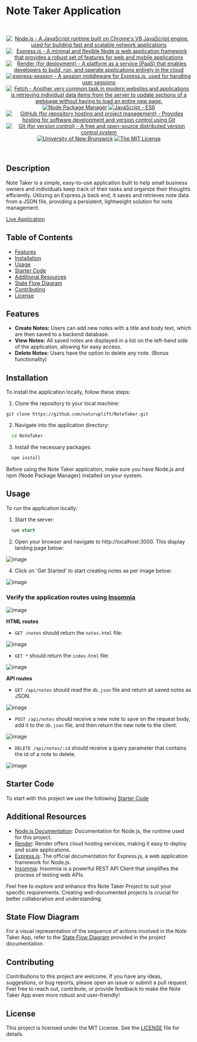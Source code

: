 # Note Taker Application

<br/>
<p align="center">
    <a href="https://nodejs.org/" >
        <img alt="Node.js - A JavaScript runtime built on Chrome's V8 JavaScript engine, used for building fast and scalable network applications" src="https://img.shields.io/static/v1.svg?label=Node.js&message=JavaScript runtime&color=lightyellow" /></a>
    <a href="https://expressjs.com/" >
        <img alt="Express.js - A minimal and flexible Node.js web application framework that provides a robust set of features for web and mobile applications" src="https://img.shields.io/static/v1.svg?label=Express.js&message=web app framework&color=blue" /></a>
    <a href="https://www.render.com/">
        <img alt="Render (for deployment) - A platform as a service (PaaS) that enables developers to build, run, and operate applications entirely in the cloud" src="https://img.shields.io/static/v1.svg?label=Render&message=deployment&color=red" /></a>
    <a href="https://www.npmjs.com/package/express-session">
        <img alt="express-session - A session middleware for Express.js, used for handling user sessions" src="https://img.shields.io/static/v1.svg?label=express-session&message=middleware&color=green" /></a>
    <a href="https://developer.mozilla.org/en-US/docs/Learn/JavaScript/Client-side_web_APIs/Fetching_data" >
        <img alt="Fetch - Another very common task in modern websites and applications is retrieving individual data items from the server to update sections of a webpage without having to load an entire new page." src="https://img.shields.io/static/v1.svg?label=Fetch&message=retrieve data&color=yellow" /></a>
    <a href="https://www.npmjs.com/" >
        <img alt="Node Package Manager" src="https://img.shields.io/static/v1.svg?label=npm&message=packages&color=lightblue" /></a>
    <a href="https://developer.mozilla.org/en-US/docs/Web/JavaScript" >
        <img alt="JavaScript - ES6" src="https://img.shields.io/static/v1.svg?label=JavaScript&message=ES6&color=violet" /></a>
    <a href="https://github.com/">
        <img alt="GitHub (for repository hosting and project management) - Provides hosting for software development and version control using Git" src="https://img.shields.io/static/v1.svg?label=GitHub&message=hosting&color=lightgrey" /></a>
    <a href="https://git-scm.com/">
        <img alt="Git (for version control) - A free and open-source distributed version control system" src="https://img.shields.io/static/v1.svg?label=Git&message=version control&color=black" /></a>
    <a href="https://unb.ca/cel/bootcamps/coding.html">
        <img alt="University of New Brunswick" src="https://img.shields.io/static/v1.svg?label=UNB&message=Bootcamp&color=red" /></a>
    <a href="https://opensource.org/license/mit/">
        <img alt="The MIT License" src="https://img.shields.io/static/v1.svg?label=License&message=MIT&color=lightgreen" /></a>
</p>
<br/>

## Description

Note Taker is a simple, easy-to-use application built to help small business owners and individuals keep track of their tasks and organize their thoughts efficiently. Utilizing an Express.js back end, it saves and retrieves note data from a JSON file, providing a persistent, lightweight solution for note management.

[Live Application][live-application]

## Table of Contents
- [Features](#features)
- [Installation](#installation)
- [Usage](#usage)
- [Starter Code](#starter-code)
- [Additional Resources](#additional-resources)
- [State Flow Diagram](#state-flow-diagram)
- [Contributing](#contributing)
- [License](#license)

## Features
-  **Create Notes:** Users can add new notes with a title and body text, which are then saved to a backend database.
- **View Notes:** All saved notes are displayed in a list on the left-hand side of the application, allowing for easy access.
- **Delete Notes:** Users have the option to delete any note. (Bonus functionality)

## Installation
To install the application locally, follow these steps:

1. Clone the repository to your local machine:

```shell
git clone https://github.com/naturuplift/NoteTaker.git
```

2. Navigate into the application directory:
```bash
  cd NoteTaker
```

3. Install the necessary packages:
```bash
  npm install
```

Before using the Note Taker application, make sure you have Node.js and npm (Node Package Manager) installed on your system.

## Usage
To run the application locally:

1. Start the server:

```sql
  npm start
```

2. Open your browser and navigate to http://localhost:3000. This display landing page below:

![image](https://github.com/naturuplift/NoteTaker/assets/23546356/f7ab71c7-9a11-467f-809b-4e3d9f86dd6a)

4. Click on 'Get Started' to start creating notes as per image below:

![image](https://github.com/naturuplift/NoteTaker/assets/23546356/e9a6f869-789d-4d7b-9f91-e13d85930bac)

### Verify the application routes using [Insomnia][insomnia]

![image](https://github.com/naturuplift/NoteTaker/assets/23546356/01d6524f-546d-4934-961e-b0450cb1b78f)

**HTML routes**

-  `GET /notes` should return the `notes.html` file:

![image](https://github.com/naturuplift/NoteTaker/assets/23546356/b7894be5-362b-480b-8a5c-5b4eddfefeb7)

-  `GET *` should return the `index.html` file:

![image](https://github.com/naturuplift/NoteTaker/assets/23546356/9f5a9ee4-1402-456d-afb4-f15b1337312c)

**API routes**

-  `GET /api/notes` should read the `db.json` file and return all saved notes as JSON.

![image](https://github.com/naturuplift/NoteTaker/assets/23546356/428065cb-60b5-42ab-9257-3d807b1d3a88)

-  `POST /api/notes` should receive a new note to save on the request body, add it to the `db.json` file, and then return the new note to the client.

![image](https://github.com/naturuplift/NoteTaker/assets/23546356/8f749268-6774-4611-8b9e-a47851b93339)

-  `DELETE /api/notes/:id` should receive a query parameter that contains the id of a note to delete.

![image](https://github.com/naturuplift/NoteTaker/assets/23546356/5f259289-9766-4b5b-a04a-2c2d02890cf2)


## Starter Code 

To start with this project we use the following [Starter Code][starter-code]

## Additional Resources

- [Node.js Documentation][node-doc]: Documentation for Node.js, the runtime used for this project.
- [Render][render]: Render offers cloud hosting services, making it easy to deploy and scale applications.
- [Express.js][express-doc]: The official documentation for Express.js, a web application framework for Node.js.
- [Insomnia][insomnia]: Insomnia is a powerful REST API Client that simplifies the process of testing web APIs.

Feel free to explore and enhance this Note Taker Project to suit your specific requirements. Creating well-documented projects is crucial for better collaboration and understanding.

## State Flow Diagram
For a visual representation of the sequence of actions involved in the Note Taker App, refer to the [State Flow Diagram][state-flow] provided in the project documentation.

## Contributing
Contributions to this project are welcome. If you have any ideas, suggestions, or bug reports, please open an issue or submit a pull request.
Feel free to reach out, contribute, or provide feedback to make the Note Taker App even more robust and user-friendly!

## License

This project is licensed under the MIT License. See the [LICENSE][MIT] file for details.

[live-application]: <>
[node-doc]: <https://nodejs.org/en/docs/>
[render]: <https://dashboard.render.com/>
[express-doc]: <https://www.npmjs.com/package/express>
[insomnia]: <https://insomnia.rest/>
[starter-code]: <https://github.com/coding-boot-camp/miniature-eureka>
[node-doc]: <https://nodejs.org/en/learn/getting-started/introduction-to-nodejs>
[state-flow]: <https://github.com/naturuplift/NoteTaker/blob/main/assets/Note%20Taker%20State%20Diagram%20v1.png>
[MIT]: <https://github.com/naturuplift/NoteTaker/blob/main/LICENSE>

